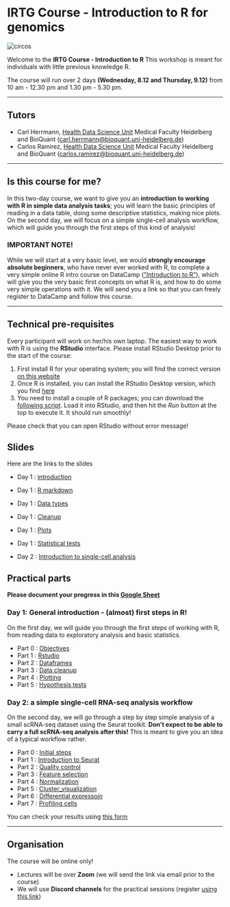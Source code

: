 # IRTG Course - Introduction to R for genomics

![circos](./circos.png)

Welcome to the **IRTG Course - Introduction to R** This workshop is meant for individuals with little previous knowledge R. 

The course will run over 2 days **(Wednesday, 8.12 and Thursday, 9.12)** from 10 am - 12.30 pm and 1.30 pm - 5.30 pm.


******
## Tutors

* Carl Herrmann, [Health Data Science Unit](https://www.hdsu.org/) Medical Faculty Heidelberg and BioQuant (carl.herrmann@bioquant.uni-heidelberg.de)
* Carlos Ramirez, [Health Data Science Unit](https://www.hdsu.org/) Medical Faculty Heidelberg and BioQuant (carlos.ramirez@bioquant.uni-heidelberg.de)


********

## Is this course for me?

In this two-day course, we want to give you an **introduction to working with R in simple data analysis tasks**; you will learn the basic principles of reading in a data table, doing some descriptive statistics, making nice plots.
On the second day, we will focus on a simple single-cell analysis workflow, which will guide you through the first steps of this kind of analysis!

### IMPORTANT NOTE! 

 While we will start at a very basic level, we would **strongly encourage absolute beginners**, who have never ever worked with R, to complete a very simple online R intro course on DataCamp (["Introduction to R"](https://learn.datacamp.com/courses/free-introduction-to-r)), which will give you the very basic first concepts on what R is, and how to do some very simple operations with it.
 We will send you a link so that you can freely register to DataCamp and follow this course. 

********

## Technical pre-requisites

Every participant will work on her/his own laptop. The easiest way to work with R is using the **RStudio** interface.
Please install RStudio Desktop prior to the start of the course:

1. First install R for your operating system; you will find the correct version [on this website](https://cran.rstudio.com/) 
2. Once R is installed, you can install the RStudio Desktop version, which you find [here](https://www.rstudio.com/products/rstudio/download/#download)
3. You need to install a couple of R packages; you can download the 
[following script](./install_packages.R). Load it into RStudio, and then hit the *Run* button at the top to execute it. It should run smoothly!

Please check that you can open RStudio without error message!


## Slides

Here are the links to the slides

* Day 1 : [introduction](./irtg2021_intro.pdf)
* Day 1 : [R markdown](./irtg2021_rmarkdown.pdf)
* Day 1 : [Data types](./irtg2021_datatypes.pdf)
* Day 1 : [Cleanup](./irtg2021_cleanup.pdf)
* Day 1 : [Plots](./irtg2021_plots.pdf)
* Day 1 : [Statistical tests](./irtg2021_tests.pdf)

* Day 2 : [Introduction to single-cell analysis](https://docs.google.com/presentation/d/1DSC6gUIbO6PzrqLCt1jp-sIx1U31TvMdDGgKdhohCIY/edit?ts=60c8bafb#slide=id.gdf238a40cf_0_5)
## Practical parts

**Please document your progress in this [Google Sheet](https://docs.google.com/spreadsheets/d/1rFcWJJD-qOqeRWZvhqPEqMCt_ddtinvdTlLPl2Syomw/edit?usp=sharing)**

### Day 1: General introduction - (almost) first steps in R!                                        

On the first day, we will guide you through the first steps of working with R, from reading data to exploratory analysis and basic statistics.

* Part 0 : [Objectives](./day1/00_Objectives.md)
* Part 1 : [Rstudio](./day1/01_rstudio.md)
* Part 2 : [Dataframes](./day1/02_dataframe.md)
* Part 3 : [Data cleanup](./day1/03_cleanup.md)
* Part 4 : [Plotting](./day1/04_plotting.md)
* Part 5 : [Hypothesis tests](./day1/05_test.md)

### Day 2: a simple single-cell RNA-seq analysis workflow

On the second day, we will go through a step by step simple analysis of a small scRNA-seq dataset using the Seurat toolkit. **Don't expect to be able to carry a full scRNA-seq analysis after this!** This is meant to give you an idea of a typical workflow rather.

* Part 0 : [Initial steps](./day2/index.md)
* Part 1 : [Introduction to Seurat](./day2/01-Seurat.md)
* Part 2 : [Quality control](./day2/02-Quality_control.md)
* Part 3 : [Feature selection](./day2/03-Feature_selection.md)
* Part 4 : [Normalization](./day2/04-Normalization_and_Dimensional_Reduction.md)
* Part 5 : [Cluster_visualization](./day2/05-Cluster_visualization.md)
* Part 6 : [Differential expressoin](./day2/06-Differential_Expression.md)
* Part 7 : [Profiling cells](./day2/07-Profiling_cells.md)

You can check your results using [this form](https://forms.gle/QhSRRSLd9PpjP8NL8)

*********
## Organisation

The course will be online only! 
* Lectures will be over **Zoom** (we will send the link via email prior to the course)
* We will use **Discord channels** for the practical sessions (register [using this link](https://discord.gg/RDaYPKPQ))

